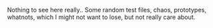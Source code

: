 Nothing to see here really.. Some random test files, chaos, prototypes, whatnots, which I might not want to lose, but not really care about.
